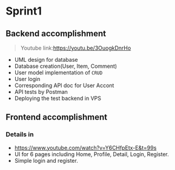 # Sprint1

## Backend accomplishment
>Youtube link:https://youtu.be/3OuogkDnrHo
* UML design for database
* Database creation(User, Item, Comment)
* User model implementation of `CRUD`
* User login 
* Corresponding API doc for User Accont
* API tests by Postman
* Deploying the test backend in VPS

## Frontend accomplishment

### Details in
* https://www.youtube.com/watch?v=Y6CHfpEtx-E&t=99s
* UI for 6 pages including Home, Profile, Detail, Login, Register.
* Simple login and register. 
